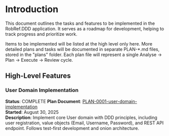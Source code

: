 # Introduction

This document outlines the tasks and features to be implemented in the RobRef.DDD application.
It serves as a roadmap for development, helping to track progress and prioritize work.

Items to be implemented will be listed at the high level only here. More detailed plans and tasks will be documented in separate PLAN-*.md files, stored in the "plans" folder. Each plan file will represent a single Analyse -> Plan -> Execute -> Review cycle.

## High-Level Features

### User Domain Implementation
**Status**: COMPLETE
**Plan Document**: [PLAN-0001-user-domain-implementation](plans/PLAN-0001-user-domain-implementation.md)  
**Started**: August 30, 2025  
**Description**: Implement core User domain with DDD principles, including user registration, value objects (Email, Username, Password), and REST API endpoint. Follows test-first development and onion architecture. 
